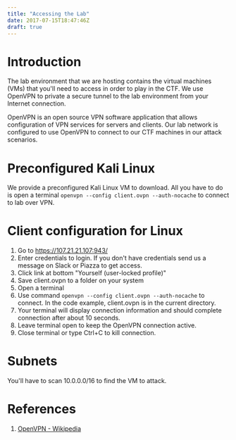 ```yaml
---
title: "Accessing the Lab"
date: 2017-07-15T18:47:46Z
draft: true
---
```


# Introduction
The lab environment that we are hosting contains the virtual machines (VMs) that you'll need to access in order to play in the CTF. We use OpenVPN to private a secure tunnel to the lab environment from your Internet connection.

OpenVPN is an open source VPN software application that allows configuration of VPN services for servers and clients. Our lab network is configured to use OpenVPN to connect to our CTF machines in our attack scenarios.

# Preconfigured Kali Linux
We provide a preconfigured Kali Linux VM to download. All you have to do is open a terminal ```openvpn --config client.ovpn --auth-nocache``` to connect to lab over VPN.

# Client configuration for Linux
1. Go to https://107.21.21.107:943/
2. Enter credentials to login. If you don't have credentials send us a message on Slack or Piazza to get access.
3. Click link at bottom "Yourself (user-locked profile)"
4. Save client.ovpn to a folder on your system
5. Open a terminal
6. Use command ```openvpn --config client.ovpn --auth-nocache``` to connect. In the code example, client.ovpn is in the current directory.
7. Your terminal will display connection information and should complete connection after about 10 seconds.
8. Leave terminal open to keep the OpenVPN connection active.
9. Close terminal or type Ctrl+C to kill connection.

# Subnets
You'll have to scan 10.0.0.0/16 to find the VM to attack.

# References
1. [OpenVPN - Wikipedia](https://en.wikipedia.org/wiki/OpenVPN)
